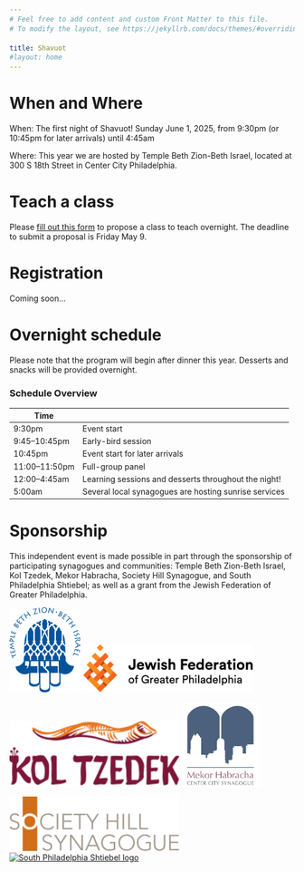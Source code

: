```yaml
---
# Feel free to add content and custom Front Matter to this file.
# To modify the layout, see https://jekyllrb.com/docs/themes/#overriding-theme-defaults

title: Shavuot
#layout: home
---
```

# When and Where

When: The first night of Shavuot! Sunday June 1, 2025, from 9:30pm (or 10:45pm for later arrivals) until 4:45am

Where: This year we are hosted by Temple Beth Zion-Beth Israel, located at 300 S 18th Street in Center City Philadelphia.

# Teach a class

Please [fill out this form](https://docs.google.com/forms/d/e/1FAIpQLScaJVatAmHkbXbdUBrcw-O8eOnPXadLSMF0_53cpvGhvi4xTw/viewform?usp=sharing) to propose a class to teach overnight. The deadline to submit a proposal is Friday May 9.

# Registration

Coming soon...

# Overnight schedule

Please note that the program will begin after dinner this year. Desserts and snacks will be provided overnight.

### Schedule Overview

| Time |  |
|---|---|
| 9:30pm | Event start |
| 9:45–10:45pm | Early-bird session |
| 10:45pm | Event start for later arrivals |
| 11:00–11:50pm | Full-group panel |
| 12:00–4:45am | Learning sessions and desserts throughout the night! |
| 5:00am | Several local synagogues are hosting sunrise services |

# Sponsorship

This independent event is made possible in part through the sponsorship of participating synagogues and communities: Temple Beth Zion-Beth Israel, Kol Tzedek, Mekor Habracha, Society Hill Synagogue, and South Philadelphia Shtiebel; as well as a grant from the Jewish Federation of Greater Philadelphia.

<a href="https://bzbi.org"><img src="images/bzbi.png" height="150" alt="Temple Beth Zion-Beth Israel logo"/></a> <a href="https://jewishphilly.org"><img src="images/federation.webp" width="300" alt="Jewish Federation of Greater Philadelphia logo"/></a>

<a href="https://kol-tzedek.org"><img src="images/kt.png" width="300" alt="Kol Tzedek logo"/></a> <a href="https://www.mekorhabracha.org/"><img src="images/mekor.png" height="150" alt="Mekor Habracha logo"/></a>

<a href="https://www.societyhillsynagogue.org/"><img src="images/shs.png" width="300" alt="Society Hill Synagogue logo"/></a> <a href="https://www.southphiladelphiashtiebel.org/"><img src="images/shtiebel.avif" height="150" alt="South Philadelphia Shtiebel logo"/></a>

